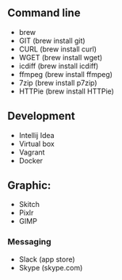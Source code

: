 ## Command line 
* brew
* GIT (brew install git)
* CURL (brew install curl)
* WGET (brew install wget)
* icdiff (brew install icdiff)
* ffmpeg (brew install ffmpeg)
* 7zip (brew install p7zip)
* HTTPie (brew install HTTPie)

## Development
* Intellij Idea
* Virtual box
* Vagrant
* Docker

## Graphic: 
* Skitch
* Pixlr
* GIMP

### Messaging
* Slack (app store)
* Skype (skype.com)
